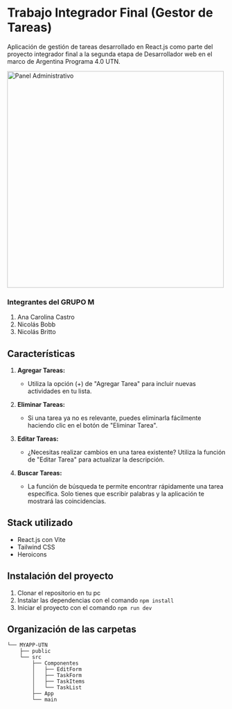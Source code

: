 # Trabajo Integrador Final (Gestor de Tareas)

Aplicación de gestión de tareas desarrollado en React.js como parte del proyecto integrador final a la segunda etapa de Desarrollador web en el marco de Argentina Programa 4.0 UTN.

<img src="https://i.imgur.com/LZtOj0m.jpg" width="500" alt="Panel Administrativo">

### Integrantes del GRUPO M

1. Ana Carolina Castro
1. Nicolás Bobb
1. Nicolás Britto

## Características

1. **Agregar Tareas:**

   - Utiliza la opción (+) de "Agregar Tarea" para incluir nuevas actividades en tu lista.

2. **Eliminar Tareas:**

   - Si una tarea ya no es relevante, puedes eliminarla fácilmente haciendo clic en el botón de "Eliminar Tarea".

3. **Editar Tareas:**

   - ¿Necesitas realizar cambios en una tarea existente? Utiliza la función de "Editar Tarea" para actualizar la descripción.

4. **Buscar Tareas:**
   - La función de búsqueda te permite encontrar rápidamente una tarea específica. Solo tienes que escribir palabras y la aplicación te mostrará las coincidencias.

## Stack utilizado

- React.js con Vite
- Tailwind CSS
- Heroicons

## Instalación del proyecto

1. Clonar el repositorio en tu pc
1. Instalar las dependencias con el comando `npm install`
1. Iniciar el proyecto con el comando `npm run dev`

## Organización de las carpetas

```
└── MYAPP-UTN
    ├── public
    └── src
        ├── Componentes
        │   ├── EditForm
        │   ├── TaskForm
        │   ├── TaskItems
        │   └── TaskList
        ├── App
        └── main
```
